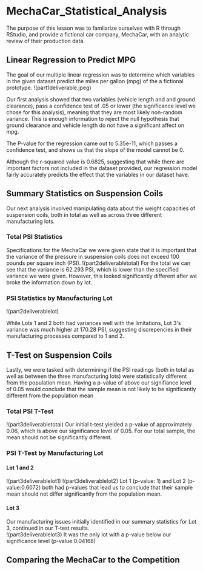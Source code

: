 # MechaCar_Statistical_Analysis
The purpose of this lesson was to famliarize ourselves with R through RStudio, and provide a fictional car company, MechaCar, with an analytic review of their production data.  

## Linear Regression to Predict MPG
The goal of our multiple linear regression was to determine which variables in the given dataset predict the miles per gallon (mpg) of the a fictional prototype. 
!(part1deliverable.jpeg)

Our first analysis showed that two variables (vehicle length and and ground clearance), pass a confidence test of .05 or lower (the significance level we chose for this analysis), meaning that they are most likely non-random variance. This is enough information to reject the null hypothesis that ground clearance and vehicle length do not have a significant affect on mpg.  

The P-value for the regression came out to 5.35e-11, which passes a confidence test, and shows us that the slope of the model cannot be 0.  

Although the r-squared value is 0.6825, suggesting that while there are important factors not included in the dataset provided, our regression model fairly accurately predicts the effect that the variables in our dataset have.  
## Summary Statistics on Suspension Coils
Our next analysis involved manipulating data about the weight capacities of suspension coils, both in total as well as across three different manufacturing lots.  

### Total PSI Statistics
Specifications for the MechaCar we were given state that it is important that the variance of the pressure in suspension coils does not exceed 100 pounds per square inch (PSI).
!(part2deliverabletotal)
For the total we can see that the variance is 62.293 PSI, which is lower than the specified variance we were given. However, this looked significantly different after we broke the information down by lot.

### PSI Statistics by Manufacturing Lot 
!(part2deliverablelot)

While Lots 1 and 2 both had variances well with the limitations, Lot 3's variance was much higher at 170.28 PSI, suggesting discrepencies in their manufacturing processes compared to 1 and 2.  


## T-Test on Suspension Coils
Lastly,  we were tasked with determining if the PSI readings (both in total as well as between the three manufacturing lots) were statistically different from the population mean.  Having a p-value of above our signifiance level of 0.05 would conclude that the sample mean is not likely to be significantly different from the population mean 

### Total PSI T-Test 
!(part3deliverabletotal)
Our initial t-test yielded a p-value of approximately 0.06, which is above our significance level of 0.05.  For our total sample,  the mean should not be significantly different.  

### PSI T-Test by Manufacturing Lot

#### Lot 1 and 2 
!(part3deliverablelot1)
!(part3deliverablelot2)
Lot 1 (p-value: 1) and Lot 2 (p-value:0.6072) both had p-values that lead us to conclude that their sample mean should not differ significantly from the population mean. 

#### Lot 3
Our manufacturing issues initially identified in our summary statistics for Lot 3, continued in our T-test results.  
!(part3deliverablelot3)
It was the only lot with a p-value below our significance level (p-value:0.04168)

## Comparing the MechaCar to the Competition

